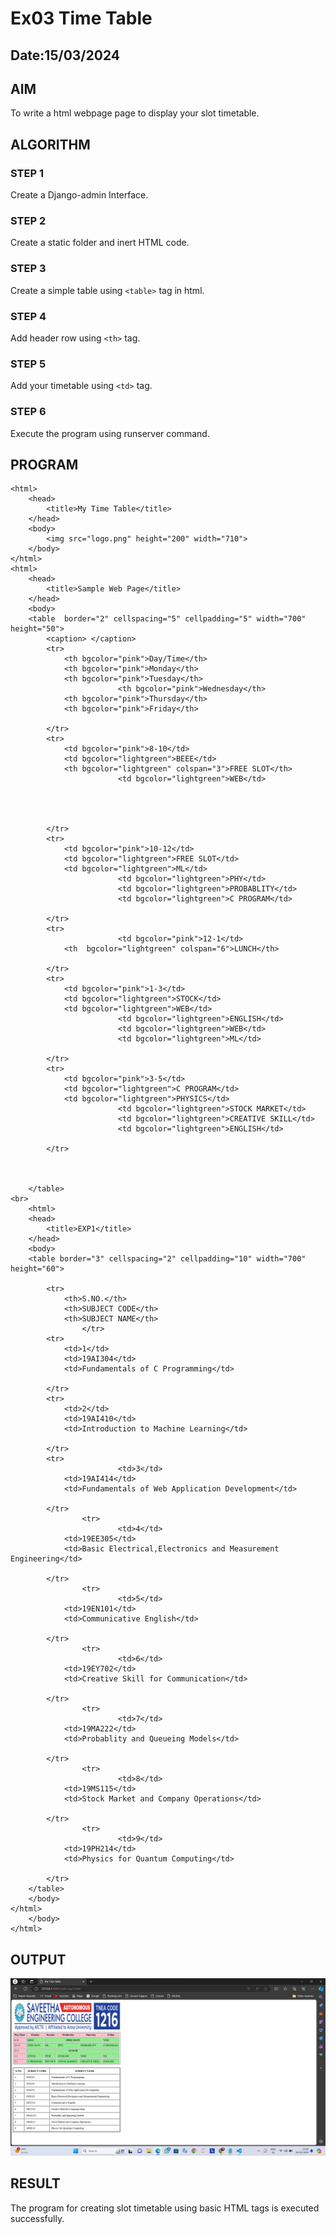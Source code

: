 # Ex03 Time Table
## Date:15/03/2024

## AIM
To write a html webpage page to display your slot timetable.

## ALGORITHM
### STEP 1
Create a Django-admin Interface.

### STEP 2
Create a static folder and inert HTML code.

### STEP 3
Create a simple table using ```<table>``` tag in html.

### STEP 4
Add header row using ```<th>``` tag.

### STEP 5
Add your timetable using ```<td>``` tag.

### STEP 6
Execute the program using runserver command.

## PROGRAM
```
<html>
    <head>
        <title>My Time Table</title>
    </head>
    <body>
        <img src="logo.png" height="200" width="710">
    </body>
</html>
<html>
	<head>
		<title>Sample Web Page</title>
	</head>
	<body>
	<table  border="2" cellspacing="5" cellpadding="5" width="700" height="50">
        <caption> </caption>
		<tr>
			<th bgcolor="pink">Day/Time</th>
			<th bgcolor="pink">Monday</th>
			<th bgcolor="pink">Tuesday</th>
                        <th bgcolor="pink">Wednesday</th>
			<th bgcolor="pink">Thursday</th>
			<th bgcolor="pink">Friday</th>

		</tr>
		<tr>
			<td bgcolor="pink">8-10</td>
			<td bgcolor="lightgreen">BEEE</td>
			<th bgcolor="lightgreen" colspan="3">FREE SLOT</th>
                        <td bgcolor="lightgreen">WEB</td>
                        


                        
		</tr>
		<tr>
			<td bgcolor="pink">10-12</td>
			<td bgcolor="lightgreen">FREE SLOT</td>
			<td bgcolor="lightgreen">ML</td>
                        <td bgcolor="lightgreen">PHY</td>
                        <td bgcolor="lightgreen">PROBABLITY</td>
                        <td bgcolor="lightgreen">C PROGRAM</td>

		</tr>
		<tr>
                        <td bgcolor="pink">12-1</td>
			<th  bgcolor="lightgreen" colspan="6">LUNCH</th>

		</tr>
		<tr>
			<td bgcolor="pink">1-3</td>
			<td bgcolor="lightgreen">STOCK</td>
			<td bgcolor="lightgreen">WEB</td>
                        <td bgcolor="lightgreen">ENGLISH</td>
                        <td bgcolor="lightgreen">WEB</td>
                        <td bgcolor="lightgreen">ML</td>

		</tr>
		<tr>
			<td bgcolor="pink">3-5</td>
			<td bgcolor="lightgreen">C PROGRAM</td>
			<td bgcolor="lightgreen">PHYSICS</td>
                        <td bgcolor="lightgreen">STOCK MARKET</td>
                        <td bgcolor="lightgreen">CREATIVE SKILL</td>
                        <td bgcolor="lightgreen">ENGLISH</td>

		</tr>



	</table>
<br>
	<html>
	<head>
		<title>EXP1</title>
	</head>
	<body>
	<table border="3" cellspacing="2" cellpadding="10" width="700" height="60">
        
		<tr>
			<th>S.NO.</th>
			<th>SUBJECT CODE</th>
			<th>SUBJECT NAME</th>
                </tr>
		<tr>
			<td>1</td>
			<td>19AI304</td>
			<td>Fundamentals of C Programming</td>
 
		</tr>
		<tr>
			<td>2</td>
			<td>19AI410</td>
			<td>Introduction to Machine Learning</td>

		</tr>
		<tr>
                        <td>3</td>
			<td>19AI414</td>
			<td>Fundamentals of Web Application Development</td>

		</tr>
                <tr>
                        <td>4</td>
			<td>19EE305</td>
			<td>Basic Electrical,Electronics and Measurement Engineering</td>

		</tr>
                <tr>
                        <td>5</td>
			<td>19EN101</td>
			<td>Communicative English</td>

		</tr>
                <tr>
                        <td>6</td>
			<td>19EY702</td>
			<td>Creative Skill for Communication</td>

		</tr>
                <tr>
                        <td>7</td>
			<td>19MA222</td>
			<td>Probablity and Queueing Models</td>

		</tr>
                <tr>
                        <td>8</td>
			<td>19MS115</td>
			<td>Stock Market and Company Operations</td>

		</tr>
                <tr>
                        <td>9</td>
			<td>19PH214</td>
			<td>Physics for Quantum Computing</td>

		</tr>
	</table>
	</body>
</html>
	</body>
</html>
```

## OUTPUT
![alt text](<Screenshot 2024-03-19 133841.png>)

## RESULT
The program for creating slot timetable using basic HTML tags is executed successfully.
